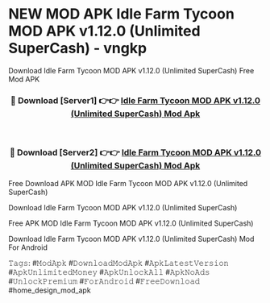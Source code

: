 # NEW MOD APK Idle Farm Tycoon MOD APK v1.12.0 (Unlimited SuperCash) - vngkp
Download Idle Farm Tycoon MOD APK v1.12.0 (Unlimited SuperCash) Free Mod APK

<div align="center">
<h3>🔴 Download [Server1] 👉👉 <a href="https://apk-comot.site?title=Idle_Farm_Tycoon_MOD_APK_v1.12.0_(Unlimited_SuperCash)">Idle Farm Tycoon MOD APK v1.12.0 (Unlimited SuperCash) Mod Apk</a></h3><br>

<h3>🔴 Download [Server2] 👉👉 <a href="https://apk-comot.site?title=Idle_Farm_Tycoon_MOD_APK_v1.12.0_(Unlimited_SuperCash)">Idle Farm Tycoon MOD APK v1.12.0 (Unlimited SuperCash) Mod Apk</a></h3>
</div>


Free Download APK MOD Idle Farm Tycoon MOD APK v1.12.0 (Unlimited SuperCash)

Download Idle Farm Tycoon MOD APK v1.12.0 (Unlimited SuperCash) 

Free APK MOD Idle Farm Tycoon MOD APK v1.12.0 (Unlimited SuperCash) 

Download Idle Farm Tycoon MOD APK v1.12.0 (Unlimited SuperCash) Mod For Android

𝚃𝚊𝚐𝚜: #𝙼𝚘𝚍𝙰𝚙𝚔 #𝙳𝚘𝚠𝚗𝚕𝚘𝚊𝚍𝙼𝚘𝚍𝙰𝚙𝚔 #𝙰𝚙𝚔𝙻𝚊𝚝𝚎𝚜𝚝𝚅𝚎𝚛𝚜𝚒𝚘𝚗 #𝙰𝚙𝚔𝚄𝚗𝚕𝚒𝚖𝚒𝚝𝚎𝚍𝙼𝚘𝚗𝚎𝚢 #𝙰𝚙𝚔𝚄𝚗𝚕𝚘𝚌𝚔𝙰𝚕𝚕 #𝙰𝚙𝚔𝙽𝚘𝙰𝚍𝚜 #𝚄𝚗𝚕𝚘𝚌𝚔𝙿𝚛𝚎𝚖𝚒𝚞𝚖 #𝙵𝚘𝚛𝙰𝚗𝚍𝚛𝚘𝚒𝚍 #𝙵𝚛𝚎𝚎𝙳𝚘𝚠𝚗𝚕𝚘𝚊𝚍 #home_design_mod_apk